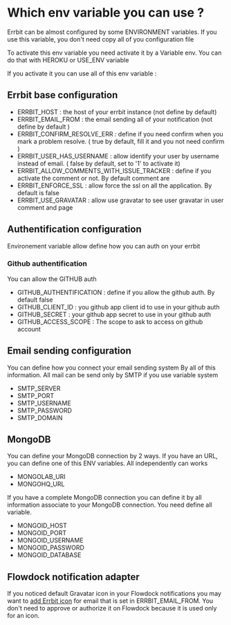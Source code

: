 # Which env variable you can use ?

Errbit can be almost configured by some ENVIRONMENT variables. If you
use this variable, you don't need copy all of you configuration file

To activate this env variable you need activate it by a Variable env.
You can do that with HEROKU or USE_ENV variable

If you activate it you can use all of this env variable :

## Errbit base configuration

* ERRBIT_HOST : the host of your errbit instance (not define by default)
* ERRBIT_EMAIL_FROM : the email sending all of your notification (not
  define by default )
* ERRBIT_CONFIRM_RESOLVE_ERR : define if you need confirm when you mark
  a problem resolve. ( true by default, fill it and you not need
confirm )
* ERRBIT_USER_HAS_USERNAME : allow identify your user by username
  instead of email. ( false by default, set to '1' to activate it)
* ERRBIT_ALLOW_COMMENTS_WITH_ISSUE_TRACKER : define if you activate the
  comment or not. By default comment are
* ERRBIT_ENFORCE_SSL : allow force the ssl on all the application. By
  default is false
* ERRBIT_USE_GRAVATAR : allow use gravatar to see user gravatar in user
  comment and page

## Authentification configuration

Environement variable allow define how you can auth on your errbit

### Github authentification

You can allow the GITHUB auth

* GITHUB_AUTHENTIFICATION : define if you allow the github auth. By
  default false
* GITHUB_CLIENT_ID : you github app client id to use in your github auth
* GITHUB_SECRET : your github app secret to use in your github auth
* GITHUB_ACCESS_SCOPE : The scope to ask to access on github account

## Email sending configuration

You can define how you connect your email sending system By all of this
information. All mail can be send only by SMTP if you use variable
system

* SMTP_SERVER
* SMTP_PORT
* SMTP_USERNAME
* SMTP_PASSWORD
* SMTP_DOMAIN

## MongoDB

You can define your MongoDB connection by 2 ways. If you have an URL,
you can define one of this ENV variables. All independently can works

* MONGOLAB_URI
* MONGOHQ_URL

If you have a complete MongoDB connection you can define it by all
information associate to your MongoDB connection. You need define all
variable.

* MONGOID_HOST
* MONGOID_PORT
* MONGOID_USERNAME
* MONGOID_PASSWORD
* MONGOID_DATABASE

## Flowdock notification adapter

If you noticed default Gravatar icon in your Flowdock notifications you
may want to [add Errbit icon](http://gravatar.com) for email that is
set in ERRBIT_EMAIL_FROM.
You don't need to approve or authorize it on Flowdock because it is used only for an icon.
